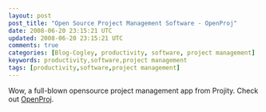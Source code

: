 ```yaml
---           
layout: post
post_title: "Open Source Project Management Software - OpenProj"
date: 2008-06-20 23:15:21 UTC
updated: 2008-06-20 23:15:21 UTC
comments: true
categories: [Blog-Cogley, productivity, software, project management]
keywords: productivity,software,project management
tags: [productivity,software,project management]
---
```

 
Wow, a full-blown opensource project management app from Projity. Check out [OpenProj](http://www.openproj.org/openproj).